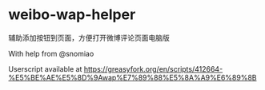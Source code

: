 # weibo-wap-helper
辅助添加按钮到页面，方便打开微博评论页面电脑版

With help from @snomiao

Userscript available at https://greasyfork.org/en/scripts/412664-%E5%BE%AE%E5%8D%9Awap%E7%89%88%E5%8A%A9%E6%89%8B
